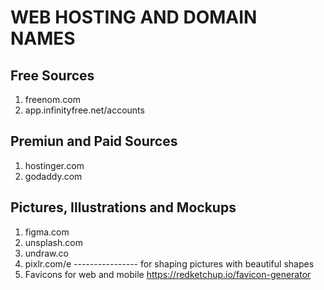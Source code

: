 # WEB HOSTING AND DOMAIN NAMES

## Free Sources

1. freenom.com
2. app.infinityfree.net/accounts


## Premiun and Paid Sources

1. hostinger.com
2. godaddy.com 

## Pictures, Illustrations and Mockups

1. figma.com
2. unsplash.com
3. undraw.co
4. pixlr.com/e   ---------------- for shaping pictures with beautiful shapes
5. Favicons for web and mobile https://redketchup.io/favicon-generator




